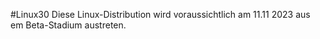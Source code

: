 #Linux30
Diese Linux-Distribution wird voraussichtlich am 11.11 2023 aus em Beta-Stadium austreten.

